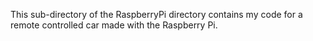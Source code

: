 This sub-directory of the RaspberryPi directory contains my code for a remote controlled car made with the 
Raspberry Pi.
